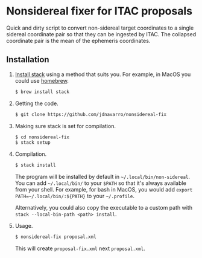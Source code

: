 # Nonsidereal fixer for ITAC proposals

Quick and dirty script to convert non-sidereal target coordinates to a single
sidereal coordinate pair so that they can be ingested by ITAC. The collapsed
coordinate pair is the mean of the ephemeris coordinates.

## Installation 

1. [Install stack](https://docs.haskellstack.org/en/stable/install_and_upgrade/)
   using a method that suits you. For example, in MacOS you could use
   [homebrew](https://brew.sh/).

   ```sh
   $ brew install stack
   ```

2. Getting the code.

   ```sh
   $ git clone https://github.com/jdnavarro/nonsidereal-fix
   ```
    
3. Making sure stack is set for compilation.

   ```sh
   $ cd nonsidereal-fix
   $ stack setup
   ```

4. Compilation.

   ```sh
   $ stack install
   ```

   The program will be installed by default in `~/.local/bin/non-sidereal`. You can
   add `~/.local/bin/` to your `$PATH` so that it's always available from your
   shell. For example, for bash in MacOS, you would add `export
   PATH=~/.local/bin/:${PATH}` to your `~/.profile`.

   Alternatively, you could also copy the executable to a custom path with `stack
   --local-bin-path <path> install`.

5. Usage.

   ```sh
   $ nonsidereal-fix proposal.xml
   ```

   This will create `proposal-fix.xml` next `proposal.xml`.
